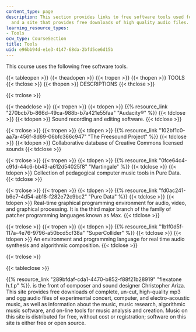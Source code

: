 ```yaml
---
content_type: page
description: This section provides links to free software tools used for the class,
  and a site that provides free downloads of high quality audio files.
learning_resource_types:
- Tools
ocw_type: CourseSection
title: Tools
uid: e96bb94d-e1e3-4147-68da-2bfd5ce6d15b
---
```


This course uses the following free software tools.

{{< tableopen >}}
{{< theadopen >}}
{{< tropen >}}
{{< thopen >}}
TOOLS
{{< thclose >}}
{{< thopen >}}
DESCRIPTIONS
{{< thclose >}}

{{< trclose >}}

{{< theadclose >}}
{{< tropen >}}
{{< tdopen >}}
{{% resource_link "270bcb7b-866d-49ca-988b-b7a421e55faa" "Audacity®" %}}
{{< tdclose >}}
{{< tdopen >}}
Sound recording and editing software.
{{< tdclose >}}

{{< trclose >}}
{{< tropen >}}
{{< tdopen >}}
{{% resource_link "102bf1c0-aa7a-456f-8d69-06bfc366c947" "The Freesound Project" %}}
{{< tdclose >}}
{{< tdopen >}}
Collaborative database of Creative Commons licensed sounds
{{< tdclose >}}

{{< trclose >}}
{{< tropen >}}
{{< tdopen >}}
{{% resource_link "0fce64c4-c91d-44c6-bb43-a612d54025f8" "Martingale" %}}
{{< tdclose >}}
{{< tdopen >}}
Collection of pedagogical computer music tools in Pure Data.
{{< tdclose >}}

{{< trclose >}}
{{< tropen >}}
{{< tdopen >}}
{{% resource_link "fd0ac241-b6e7-4d54-ab18-f282e72c9bc2" "Pure Data" %}}
{{< tdclose >}}
{{< tdopen >}}
Real-time graphical programming environment for audio, video, and graphical processing. It is the third major branch of the family of patcher programming languages known as Max.
{{< tdclose >}}

{{< trclose >}}
{{< tropen >}}
{{< tdopen >}}
{{% resource_link "1b1f0d5f-117a-4e76-9796-a50bcd5cf38a" "SuperCollider" %}}
{{< tdclose >}}
{{< tdopen >}}
An environment and programming language for real time audio synthesis and algorithmic composition.
{{< tdclose >}}

{{< trclose >}}

{{< tableclose >}}

{{% resource_link "289bfdaf-cda1-4470-b852-f88f21b28919" "flexatone h.f.p" %}}. is the front of composer and sound designer Christopher Ariza. This site provides free downloads of complete, un-cut, high-quality mp3 and ogg audio files of experimental concert, computer, and electro-acoustic music, as well as information about the music, music research, algorithmic music software, and on-line tools for music analysis and creation. Music on this site is distributed for free, without cost or registration; software on this site is either free or open source.